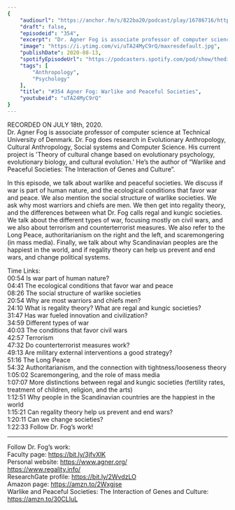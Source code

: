 ```yaml
---
{
	"audiourl": "https://anchor.fm/s/822ba20/podcast/play/16786716/https%3A%2F%2Fd3ctxlq1ktw2nl.cloudfront.net%2Fstaging%2F2020-6-19%2Fd2f1f302-79e8-6e02-d78b-618b16533e4e.m4a",
	"draft": false,
	"episodeid": "354",
	"excerpt": "Dr. Agner Fog is associate professor of computer science at Technical University of Denmark. Dr. Fog does research in Evolutionary Anthropology, Cultural Anthropology, Social systems and Computer Science. His current project is 'Theory of cultural change based on evolutionary psychology, evolutionary biology, and cultural evolution.' He’s the author of “Warlike and Peaceful Societies: The Interaction of Genes and Culture”.",
	"image": "https://i.ytimg.com/vi/uTA24MyC9rQ/maxresdefault.jpg",
	"publishDate": 2020-08-13,
	"spotifyEpisodeUrl": "https://podcasters.spotify.com/pod/show/thedissenter/episodes/354-Agner-Fog-Warlike-and-Peaceful-Societies-egupqs",
	"tags": [
		"Anthropology",
		"Psychology"
	],
	"title": "#354 Agner Fog: Warlike and Peaceful Societies",
	"youtubeid": "uTA24MyC9rQ"
}
---
```

RECORDED ON JULY 18th, 2020.  
Dr. Agner Fog is associate professor of computer science at Technical University of Denmark. Dr. Fog does research in Evolutionary Anthropology, Cultural Anthropology, Social systems and Computer Science. His current project is 'Theory of cultural change based on evolutionary psychology, evolutionary biology, and cultural evolution.' He’s the author of “Warlike and Peaceful Societies: The Interaction of Genes and Culture”.

In this episode, we talk about warlike and peaceful societies. We discuss if war is part of human nature, and the ecological conditions that favor war and peace. We also mention the social structure of warlike societies. We ask why most warriors and chiefs are men. We then get into regality theory, and the differences between what Dr. Fog calls regal and kungic societies. We talk about the different types of war, focusing mostly on civil wars, and we also about terrorism and counterterrorist measures. We also refer to the Long Peace, authoritarianism on the right and the left, and scaremongering (in mass media). Finally, we talk about why Scandinavian peoples are the happiest in the world, and if regality theory can help us prevent and end wars, and change political systems.

Time Links:  
<time>00:54</time> Is war part of human nature?  
<time>04:41</time> The ecological conditions that favor war and peace  
<time>08:26</time> The social structure of warlike societies  
<time>20:54</time> Why are most warriors and chiefs men?  
<time>24:10</time> What is regality theory? What are regal and kungic societies?  
<time>31:47</time> Has war fueled innovation and civilization?  
<time>34:59</time> Different types of war  
<time>40:03</time> The conditions that favor civil wars  
<time>42:57</time> Terrorism  
<time>47:32</time> Do counterterrorist measures work?  
<time>49:13</time> Are military external interventions a good strategy?  
<time>51:16</time> The Long Peace  
<time>54:32</time> Authoritarianism, and the connection with tightness/looseness theory  
<time>1:05:02</time> Scaremongering, and the role of mass media    
<time>1:07:07</time> More distinctions between regal and kungic societies (fertility rates, treatment of children, religion, and the arts)  
<time>1:12:51</time> Why people in the Scandinavian countries are the happiest in the world  
<time>1:15:21</time> Can regality theory help us prevent and end wars?  
<time>1:20:11</time> Can we change societies?  
<time>1:22:33</time> Follow Dr. Fog’s work!

---

Follow Dr. Fog’s work:  
Faculty page: https://bit.ly/3jfvXlK  
Personal website: https://www.agner.org/  
https://www.regality.info/  
ResearchGate profile: https://bit.ly/2WvdzLO  
Amazon page: https://amzn.to/2Wxgjse  
Warlike and Peaceful Societies: The Interaction of Genes and Culture: https://amzn.to/30CLIuL
